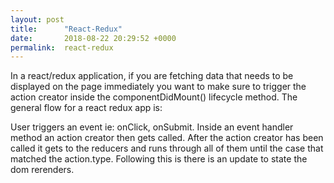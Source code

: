 ```yaml
---
layout: post
title:      "React-Redux"
date:       2018-08-22 20:29:52 +0000
permalink:  react-redux
---
```



In a react/redux application, if you are fetching data that needs to be displayed on the page immediately you want to make sure to trigger the action creator inside the componentDidMount() lifecycle method. The general flow for a react redux app is:

User triggers an event ie: onClick, onSubmit.  Inside an event handler method an action creator then gets called.  After the action creator has been called it gets to the reducers and runs through all of them until the case that matched the action.type.  Following this is there is an update to state the dom rerenders.

